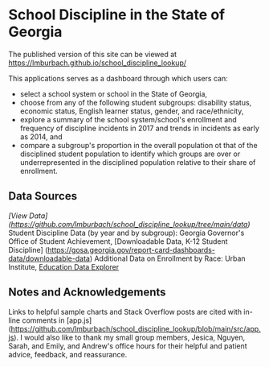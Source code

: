 # School Discipline in the State of Georgia

The published version of this site can be viewed at https://lmburbach.github.io/school_discipline_lookup/

This applications serves as a dashboard through which users can:

* select a school system or school in the State of Georgia,
* choose from any of the following student subgroups: disability status, economic status, English learner status, gender, and race/ethnicity,
* explore a summary of the school system/school's enrollment and frequency of discipline incidents in 2017 and trends in incidents as early as 2014, and
* compare a subgroup's proportion in the overall population ot that of the disciplined student population to identify which groups are over or underrepresented in the disciplined population relative to their share of enrollment.

## Data Sources
*[View Data] (https://github.com/lmburbach/school_discipline_lookup/tree/main/data)*
Student Discipline Data (by year and by subgroup): Georgia Governor's Office of Student Achievement, [Downloadable Data, K-12 Student Discipline] (https://gosa.georgia.gov/report-card-dashboards-data/downloadable-data)
Additional Data on Enrollment by Race: Urban Institute, [Education Data Explorer](https://educationdata.urban.org/data-explorer/)


## Notes and Acknowledgements
Links to helpful sample charts and Stack Overflow posts are cited with in-line comments in [app.js] (https://github.com/lmburbach/school_discipline_lookup/blob/main/src/app.js).
I would also like to thank my small group members, Jesica, Nguyen, Sarah, and Emily, and Andrew's office hours for their helpful and patient advice, feedback, and reassurance.
